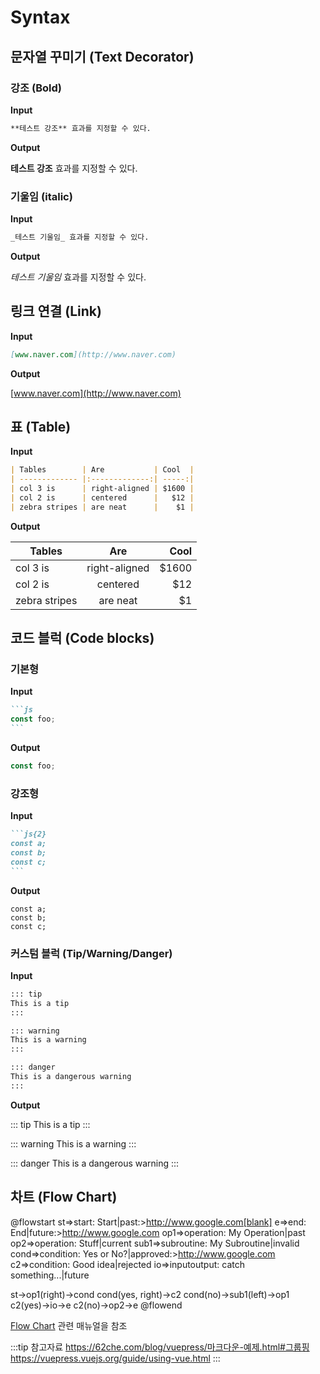# Syntax

## 문자열 꾸미기 (Text Decorator)

### 강조 (Bold)

**Input**

```md
**테스트 강조** 효과를 지정할 수 있다.
```

**Output**

**테스트 강조** 효과를 지정할 수 있다.

### 기울임 (italic)

**Input**

```md
_테스트 기울임_ 효과를 지정할 수 있다.
```

**Output**

_테스트 기울임_ 효과를 지정할 수 있다.

## 링크 연결 (Link)

**Input**

```md
[www.naver.com](http://www.naver.com)
```

**Output**

[www.naver.com](http://www.naver.com)

## 표 (Table)

**Input**

```md
| Tables        | Are           | Cool  |
| ------------- |:-------------:| -----:|
| col 3 is      | right-aligned | $1600 |
| col 2 is      | centered      |   $12 |
| zebra stripes | are neat      |    $1 |
```

**Output**

| Tables        | Are           | Cool  |
| ------------- |:-------------:| -----:|
| col 3 is      | right-aligned | $1600 |
| col 2 is      | centered      |   $12 |
| zebra stripes | are neat      |    $1 |

## 코드 블럭 (Code blocks)

### 기본형

**Input**

````markdown
```js
const foo;
```
````

**Output**

```js
const foo;
```

### 강조형

**Input**

````markdown
```js{2}
const a;
const b;
const c;
```
````

**Output**

```js{2}
const a;
const b;
const c;
```

### 커스텀 블럭 (Tip/Warning/Danger)

**Input**

```markdown
::: tip
This is a tip
:::

::: warning
This is a warning
:::

::: danger
This is a dangerous warning
:::
```

**Output**

::: tip
This is a tip
:::

::: warning
This is a warning
:::

::: danger
This is a dangerous warning
:::

## 차트 (Flow Chart)

@flowstart
st=>start: Start|past:>http://www.google.com[blank]
e=>end: End|future:>http://www.google.com
op1=>operation: My Operation|past
op2=>operation: Stuff|current
sub1=>subroutine: My Subroutine|invalid
cond=>condition: Yes
or No?|approved:>http://www.google.com
c2=>condition: Good idea|rejected
io=>inputoutput: catch something...|future

st->op1(right)->cond
cond(yes, right)->c2
cond(no)->sub1(left)->op1
c2(yes)->io->e
c2(no)->op2->e
@flowend

[Flow Chart](https://flowchart.vuepress.ulivz.com) 관련 매뉴얼을 참조

:::tip 참고자료
<https://62che.com/blog/vuepress/마크다운-예제.html#그룹핑>  
<https://vuepress.vuejs.org/guide/using-vue.html>
:::
